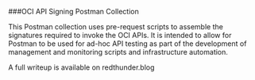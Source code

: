 ###OCI API Signing Postman Collection

This Postman collection uses pre-request scripts to assemble the signatures required to invoke the OCI APIs. It is intended to allow for Postman to be used for ad-hoc API testing as part of the development of management and monitoring scripts and infrastructure automation.

A full writeup is available on redthunder.blog